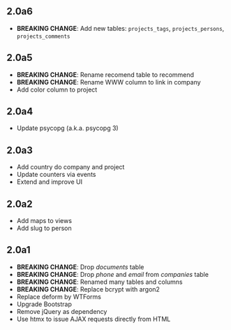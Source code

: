 2.0a6
-----

- **BREAKING CHANGE**: Add new tables: `projects_tags`, `projects_persons`, `projects_comments`

2.0a5
-----

- **BREAKING CHANGE**: Rename recomend table to recommend
- **BREAKING CHANGE**: Rename WWW column to link in company
- Add color column to project

2.0a4
-----

- Update psycopg (a.k.a. psycopg 3)

2.0a3
-----

- Add country do company and project
- Update counters via events
- Extend and improve UI

2.0a2
-----

- Add maps to views
- Add slug to person

2.0a1
-----

- **BREAKING CHANGE**: Drop *documents* table
- **BREAKING CHANGE**: Drop *phone* and *email* from *companies* table
- **BREAKING CHANGE**: Renamed many tables and columns
- **BREAKING CHANGE**: Replace bcrypt with argon2
- Replace deform by WTForms
- Upgrade Bootstrap
- Remove jQuery as dependency
- Use htmx to issue AJAX requests directly from HTML
